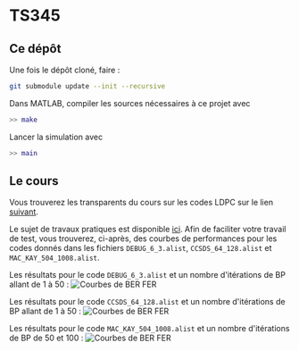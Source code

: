 # TS345

## Ce dépôt
Une fois le dépôt cloné, faire :
```bash
git submodule update --init --recursive
```
Dans MATLAB, compiler les sources nécessaires à ce projet avec 
```matlab
>> make
```
Lancer la simulation avec 
```matlab
>> main
```


## Le cours
Vous trouverez les transparents du cours sur les codes LDPC sur le lien [suivant](/assets/cours/TS345/slides/TS345_LDPC.pdf).

Le sujet de travaux pratiques est disponible [ici](/assets/cours/TS345/TP/TP_TS345.pdf). Afin de faciliter votre travail de test, vous trouverez, ci-après, des courbes de performances pour les codes donnés dans les fichiers ```DEBUG_6_3.alist```, ```CCSDS_64_128.alist``` et ```MAC_KAY_504_1008.alist```.

Les résultats pour le code ```DEBUG_6_3.alist``` et un nombre d'itérations de BP allant de 1 à 50 :
![Courbes de BER FER](https://rtajan.github.io/assets/img/DEBUG_6_3.png)

Les résultats pour le code ```CCSDS_64_128.alist``` et un nombre d'itérations de BP allant de 1 à 50 :
![Courbes de BER FER](https://rtajan.github.io/assets/img/CCSDS_64_128.png)

 Les résultats pour le code ```MAC_KAY_504_1008.alist``` et un nombre d'itérations de BP de 50 et 100 :
![Courbes de BER FER](https://rtajan.github.io/assets/img/MAC_KAY_504_1008.png)
